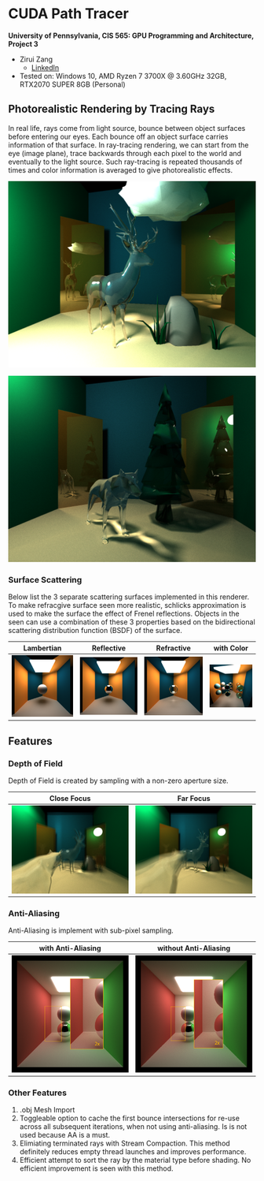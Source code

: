CUDA Path Tracer
================

**University of Pennsylvania, CIS 565: GPU Programming and Architecture, Project 3**

* Zirui Zang
  * [LinkedIn](https://www.linkedin.com/in/zirui-zang/)
* Tested on: Windows 10, AMD Ryzen 7 3700X @ 3.60GHz 32GB, RTX2070 SUPER 8GB (Personal)

## Photorealistic Rendering by Tracing Rays

In real life, rays come from light source, bounce between object surfaces before entering our eyes. Each bounce off an object surface carries information of that surface. In ray-tracing rendering, we can start from the eye (image plane), trace backwards through each pixel to the world and eventually to the light source. Such ray-tracing is repeated thousands of times and color information is averaged to give photorealistic effects.

<p align="center">
<img src="img/cornell.2021-10-05_21-17-44z.5000samp.png"
     alt="deer"
     width="600"/>
</p>

<p align="center">
<img src="img/cornell.2021-10-05_17-10-50z.5000samp.png"
     alt="wolf"
     width="600"/>
</p>



### Surface Scattering 

Below list the 3 separate scattering surfaces implemented in this renderer. To make refracgive surface seen more realistic, schlicks approximation is used to make the surface the effect of Frenel reflections. Objects in the seen can use a combination of these 3 properties based on the bidirectional scattering distribution function (BSDF) of the surface. 

| Lambertian | Reflective | Refractive | with Color |
| ------------- | ----------- | ----------- | ----------- |
| ![](scenes/cornell.2021-10-03_23-27-37z.3488samp.png)  | ![](scenes/cornell.2021-10-03_23-34-37z.4309samp.png) | ![](scenes/cornell.2021-10-03_23-43-33z.1964samp.png) | ![](scenes/cornell.2021-10-04_00-14-05z.1925samp.png) |

## Features

### Depth of Field
Depth of Field is created by sampling with a non-zero aperture size.

| Close Focus | Far Focus |
| ------------- | ----------- |
| ![](img/cornell.2021-10-05_19-34-14z.1858samp.png) | ![](img/cornell.2021-10-05_21-11-55z.5000samp.png) |


### Anti-Aliasing
Anti-Aliasing is implement with sub-pixel sampling.

| with Anti-Aliasing | without Anti-Aliasing |
| ------------- | ----------- |
| ![](img/aa1.png)  | ![](img/aa0.png) |

### Other Features
1. .obj Mesh Import
2. Toggleable option to cache the first bounce intersections for re-use across all subsequent iterations, when not using anti-aliasing. Is is not used because AA is a must.
3. Elimiating terminated rays with Stream Compaction. This method definitely reduces empty thread launches and improves performance.
4. Efficient attempt to sort the ray by the material type before shading. No efficient improvement is seen with this method.
